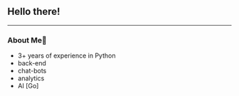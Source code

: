 ## Hello there!

-----

### About Me📌

* 3+ years of experience in Python
* back-end
* chat-bots
* analytics
* AI
[Go]
